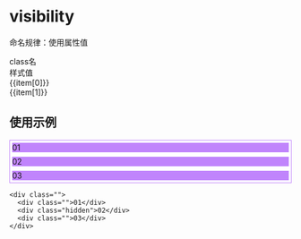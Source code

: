 # visibility

<script setup>
import { useData } from 'vitepress'
import { ref } from 'vue'

const { page } = useData()

const list = ref([
['visible', 'visibility: visible;'],
['hidden', 'visibility: hidden;'],
['collapse', 'visibility: collapse;'],
])
</script>

命名规律：使用属性值
<div class="a-flex a-row a-jc-sb a-border-b a-h-30"  >
  <div class="a-flex-1">class名</div>
  <div class="a-flex-1">样式值</div>
</div>
<div class=" a-flex-1" style="overflow-y:auto;max-height: 300px">
  <div class="a-flex a-row a-jc-sb a-border-b a-h-30" v-for="(item, index) in list" :key="index" >
    <div class="a-flex-1">{{item[0]}}</div>
    <div class="a-flex-1">{{item[1]}}</div>
  </div>
</div>

## 使用示例

<div class="a-relative a-flex a-row a-ai-c a-jc-c a-bg-rgba-192-132-252-.2 a-p-10 a-h-200 a-br-10" style="background-color: rgba(192,132,252,.2);border: solid 1px #c084fc;">
  <div class="a-wh-120 a-br-9999 a-flex a-ai-c a-jc-c mr--10"  style="background-color: #c084fc;border: solid 4px #fff;">01</div>
  <div class="a-wh-120 a-br-9999 a-flex a-ai-c a-jc-c a-hidden"  style="background-color: #c084fc;border: solid 4px #fff;">02</div>
  <div class="a-wh-120 a-br-9999 a-flex a-ai-c a-jc-c a-z-1"  style="background-color: #c084fc;border: solid 4px #fff;">03</div>
</div>

```vue
<div class="">
  <div class="">01</div>
  <div class="hidden">02</div>
  <div class="">03</div>
</div>
```